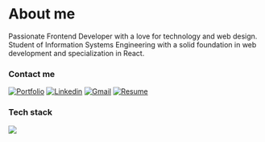 # About me
Passionate Frontend Developer with a love for technology and web design.<br>Student of Information Systems Engineering with a solid foundation in web development and specialization in React.

### Contact me
<a href="https://santiagocombina.vercel.app/" target="_blank">
    <img alt="Portfolio" title="Portfolio" src="https://custom-icon-badges.demolab.com/badge/-portfolio-white?style=for-the-badge&logoColor=white&logo=web"/></a>
<a href="https://www.linkedin.com/in/santiago-combina/" target="_blank">
    <img alt="Linkedin" title="Take my Linkedin Profile" src="https://custom-icon-badges.demolab.com/badge/-Linkedin-blue?style=for-the-badge&logoColor=white&logo=linkedin"/></a>
<a href="mailto:santicombina@gmail.com" target="_blank">
    <img alt="Gmail" title="Gmail" src="https://custom-icon-badges.demolab.com/badge/santicombina@gmail.com-red?style=for-the-badge&logoColor=white&logo=gmail"/></a>
<a href="https://drive.google.com/file/d/1uaxyEsBgW8BIOlHwhv3HGU8-DqmTsCGa/view" target="_blank">
         <img alt="Resume" title="Resume" src="https://custom-icon-badges.demolab.com/badge/-resume-yellow?style=for-the-badge&logoColor=white&logo=googledrive"/></a>


### Tech stack
<p style="display:flex; alig-items:center;flex-wrap: wrap">
    <img src="https://skillicons.dev/icons?i=html,css,js,ts,react,nextjs,tailwind,git,github,nodejs,python" />
</p>
